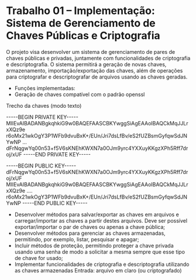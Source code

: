 # Trabalho 01 – Implementação: Sistema de Gerenciamento de Chaves Públicas e Criptografia
O projeto visa desenvolver um sistema de gerenciamento de pares de chaves públicas e privadas, juntamente com funcionalidades de criptografia e descriptografia. O sistema permitirá a geração de novas chaves, armazenamento, importação/exportação das chaves, além de operações para criptografar e descriptografar de arquivos usando as chaves geradas.
- Funções implementadas:
- Geração de chaves compatível com o padrão openssl

Trecho da chaves (modo texto)

-----BEGIN PRIVATE KEY-----
MIIEvAIBADANBgkqhkiG9w0BAQEFAASCBKYwggSiAgEAAoIBAQCkMqJJLrxXQz9e
r6oMx21wkOgY3P1WFb9dvuBxK+/EUn/Jri7dsLfBv/eS2fUZBsmGyfqwSdJNYwNP
...
dFrNqgwYq00n53+f5V6sKNEhKWXN7a0OJm9yrc4YXXuyKKgzXPh5Rff7droj/xUF
-----END PRIVATE KEY-----

-----BEGIN PUBLIC KEY----- dFrNqgwYq00n53+f5V6sKNEhKWXN7a0OJm9yrc4YXXuyKKgzXPh5Rff7droj/xUF
MIIEvAIBADANBgkqhkiG9w0BAQEFAASCBKYwggSiAgEAAoIBAQCkMqJJLrxXQz9e
....
r6oMx21wkOgY3P1WFb9dvuBxK+/EUn/Jri7dsLfBv/eS2fUZBsmGyfqwSdJNYwNP
-----END PUBLIC KEY-----

- Desenvolver métodos para salvar/exportar as chaves em arquivos e carregar/importar as
chaves a partir destes arquivos. Deve ser possível exportar/importar o par de chaves ou
apenas a chave pública;
- Desenvolver métodos para gerenciar as chaves armazenadas, permitindo, por exemplo,
listar, pesquisar e apagar;
- Incluir métodos de proteção, permitindo proteger a chave privada usando uma senha de
modo a solicitar a mesma sempre que esse tipo de chave for usado;
- Implementar funcionalidades de criptografia e descriptografia utilizando as chaves
armazenadas
Entrada: arquivo em claro (ou criptografado)
